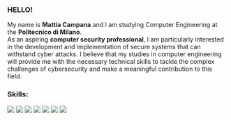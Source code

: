 ### HELLO!
My name is **Mattia Campana** and I am studying Computer Engineering at the **Politecnico di Milano**.\
As an aspiring **computer security professional**, I am particularly interested in the development and implementation of secure systems that can withstand cyber attacks. I believe that my studies in computer engineering will provide me with the necessary technical skills to tackle the complex challenges of cybersecurity and make a meaningful contribution to this field.


### Skills:
![](https://img.shields.io/badge/C-00599C?style=for-the-badge&logo=c%2B%2B&logoColor=white)
![](https://img.shields.io/badge/HTML5-00599C?style=for-the-badge&logo=HTML5&logoColor=white)
![](https://img.shields.io/badge/CSS-00599C?style=for-the-badge&logor=css&logoColor=white)
![](https://img.shields.io/badge/JS-00599C?style=for-the-badge&logo=java.script&logoColor=white)
![](https://img.shields.io/badge/JAVA-00599C?style=for-the-badge&logo=java&logoColor=white)
![](https://img.shields.io/badge/Python-00599C?style=for-the-badge&logo=python&logoColor=white)
![](https://img.shields.io/badge/SQL-00599C?style=for-the-badge&logo=sql&logoColor=white)
